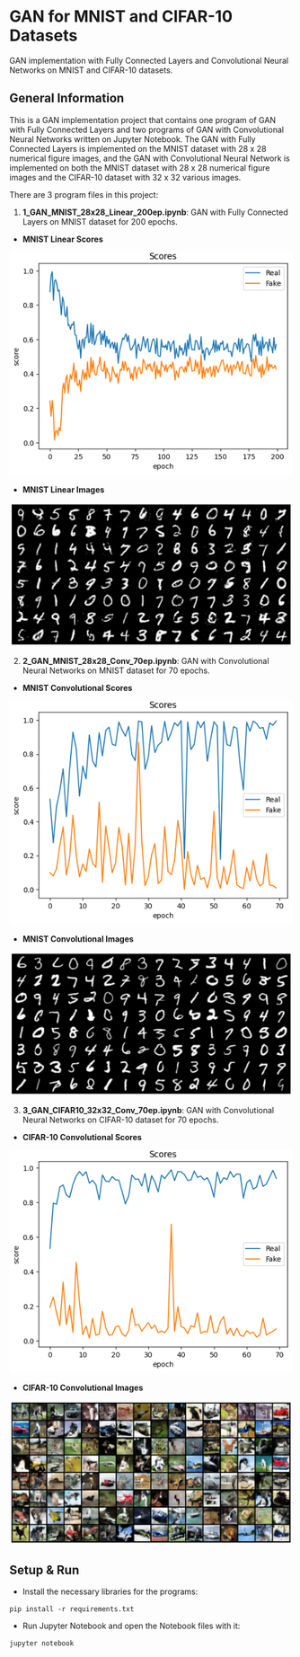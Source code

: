 # GAN for MNIST and CIFAR-10 Datasets
GAN implementation with Fully Connected Layers and Convolutional Neural Networks on MNIST and CIFAR-10 datasets.

## General Information
This is a GAN implementation project that contains one program of GAN with Fully Connected Layers and two programs of GAN with Convolutional Neural Networks written on Jupyter Notebook. The GAN with Fully Connected Layers is implemented on the MNIST dataset with 28 x 28 numerical figure images, and the GAN with Convolutional Neural Network is implemented on both the MNIST dataset with 28 x 28 numerical figure images and the CIFAR-10 dataset with 32 x 32 various images.

There are 3 program files in this project:
1. **1_GAN_MNIST_28x28_Linear_200ep.ipynb**: GAN with Fully Connected Layers on MNIST dataset for 200 epochs.

* **MNIST Linear Scores**

<img title="MNIST Linear Scores" src="https://github.com/firatkorkmaz/GAN-MNIST-CIFAR10/blob/main/images/MNIST_Linear_Scores.png">

* **MNIST Linear Images**

<img title="MNIST Linear Images" src="https://github.com/firatkorkmaz/GAN-MNIST-CIFAR10/blob/main/images/MNIST_Linear_Images.png">

2. **2_GAN_MNIST_28x28_Conv_70ep.ipynb**: GAN with Convolutional Neural Networks on MNIST dataset for 70 epochs.

* **MNIST Convolutional Scores**

<img title="MNIST Convolutional Scores" src="https://github.com/firatkorkmaz/GAN-MNIST-CIFAR10/blob/main/images/MNIST_Conv_Scores.png">

* **MNIST Convolutional Images**

<img title="MNIST Convolutional Images" src="https://github.com/firatkorkmaz/GAN-MNIST-CIFAR10/blob/main/images/MNIST_Conv_Images.png">

3. **3_GAN_CIFAR10_32x32_Conv_70ep.ipynb**: GAN with Convolutional Neural Networks on CIFAR-10 dataset for 70 epochs.

* **CIFAR-10 Convolutional Scores**

<img title="CIFAR-10 Convolutional Scores" src="https://github.com/firatkorkmaz/GAN-MNIST-CIFAR10/blob/main/images/CIFAR10_Conv_Scores.png">

* **CIFAR-10 Convolutional Images**

<img title="CIFAR-10 Convolutional Images" src="https://github.com/firatkorkmaz/GAN-MNIST-CIFAR10/blob/main/images/CIFAR10_Conv_Images.png">

## Setup & Run
* Install the necessary libraries for the programs:
```
pip install -r requirements.txt
```
* Run Jupyter Notebook and open the Notebook files with it:
```
jupyter notebook
```
